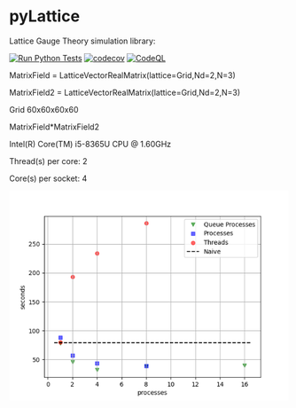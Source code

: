 # pyLattice
Lattice Gauge Theory simulation library: 

[![Run Python Tests](https://github.com/pretidav/pyLattice/actions/workflows/testonbuild.yml/badge.svg)](https://github.com/pretidav/pyLattice/actions/workflows/testonbuild.yml)
[![codecov](https://codecov.io/gh/pretidav/pyLattice/branch/parallel/graph/badge.svg?token=KWS8S8BH3T)](https://codecov.io/gh/pretidav/pyLattice)
[![CodeQL](https://github.com/pretidav/pyLattice/actions/workflows/codeql-analysis.yml/badge.svg)](https://github.com/pretidav/pyLattice/actions/workflows/codeql-analysis.yml)


MatrixField = LatticeVectorRealMatrix(lattice=Grid,Nd=2,N=3)

MatrixField2 = LatticeVectorRealMatrix(lattice=Grid,Nd=2,N=3)

Grid 60x60x60x60

MatrixField*MatrixField2

Intel(R) Core(TM) i5-8365U CPU @ 1.60GHz

Thread(s) per core:  2

Core(s) per socket:  4

![alt text](https://github.com/pretidav/pyLattice/raw/parallel/fig/perf.png)